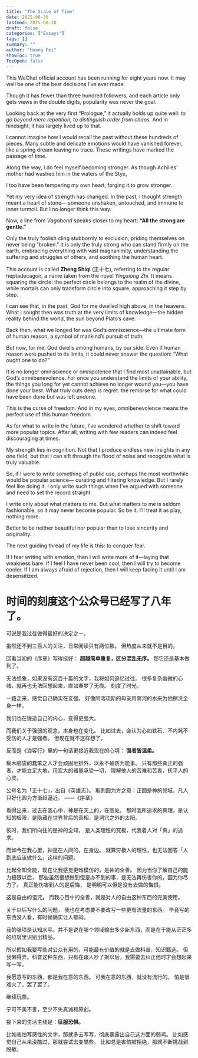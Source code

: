 ```yaml
---
title: "The Scale of Time"
date: 2025-08-30
lastmod: 2025-08-30
draft: false
categories: ["Essays"]
tags: []
summary: ""
author: "Huang Fei"
showToc: true
TocOpen: false
---
```


This WeChat official account has been running for eight years now.
It may well be one of the best decisions I’ve ever made.

Though it has fewer than three hundred followers, and each article only gets views in the double digits,
popularity was never the goal.

Looking back at the very first “Prologue,” it actually holds up quite well:
*to go beyond mere repetition, to distinguish order from chaos.*
And in hindsight, it has largely lived up to that.

I cannot imagine how I would recall the past without these hundreds of pieces.
Many subtle and delicate emotions would have vanished forever,
like a spring dream leaving no trace.
These writings have marked the passage of time.

Along the way, I do feel myself becoming stronger.
As though Achilles’ mother had washed him in the waters of the Styx,

I too have been tempering my own heart,
forging it to grow stronger.

Yet my very idea of strength has changed.
In the past, I thought strength meant a heart of stone—
someone unshaken, untouched, and immune to inner turmoil.
But I no longer think this way.

Now, a line from *Vagabond* speaks closer to my heart:
**“All the strong are gentle.”**

Only the truly foolish cling stubbornly to exclusion,
priding themselves on never being “broken.”
It is only the truly strong who can stand firmly on the earth,
embracing everything with vast magnanimity,
understanding the suffering and struggles of others,
and soothing the human heart.

This account is called **Zheng Shiqi** (正十七), referring to the regular heptadecagon, a name taken from the novel *Yingxiong Zhi.*
It means squaring the circle: the perfect circle belongs to the realm of the divine, while mortals can only transform circle into square, approaching it step by step.

I can see that, in the past, God for me dwelled high above, in the heavens. What I sought then was truth at the very limits of knowledge—the hidden reality behind the world, the sun beyond Plato’s cave.

Back then, what we longed for was God’s omniscience—the ultimate form of human reason, a symbol of mankind’s pursuit of truth.

But now, for me, God dwells among humans, by our side. Even if human reason were pushed to its limits, it could never answer the question: “What ought one to do?”

It is no longer omniscience or omnipotence that I find most unattainable, but God’s omnibenevolence. For once you understand the limits of your ability, the things you long for yet cannot achieve no longer wound you—you have done your best. What truly cuts deep is regret: the remorse for what could have been done but was left undone.

This is the curse of freedom.
And in my eyes, omnibenevolence means the perfect use of this human freedom.

As for what to write in the future,
I’ve wondered whether to shift toward more popular topics.
After all, writing with few readers can indeed feel discouraging at times.

My strength lies in cognition.
Not that I produce endless new insights in any one field,
but that I can sift through the flood of noise and recognize what is truly valuable.

So, if I were to write something of public use,
perhaps the most worthwhile would be popular science—
curating and filtering knowledge.
But I rarely feel like doing it.
I only write such things when I’ve argued with someone
and need to set the record straight.

I write only about what matters to me. But what matters to me is seldom fashionable, so it may never become popular. So be it. I’ll treat it as play, nothing more.

Better to be neither beautiful nor popular than to lose sincerity and originality.

The next guiding thread of my life is this: to conquer fear.

If I fear writing with emotion, then I will write more of it—laying that weakness bare.
If I feel I have never been cool, then I will try to become cooler.
If I am always afraid of rejection, then I will keep facing it until I am desensitized.

# **时间的刻度**这个公众号已经写了八年了。
可说是我过往做得最好的决定之一。

虽然还不到三百人的关注，日常阅读只有两位数。
但热度从来就不是目的。

回看当初的《序章》写得挺好：
**超越简单重复，区分混乱无序。**
那它还是基本做到了。

无法想象，如果没有这百十篇的文字，我将如何追忆过往。
很多复杂幽微的心绪，就再也无法回想起来，直如春梦了无痕。
刻度了时光。

一路走来，感觉自己确实在变强。
好像阿喀琉斯的母亲用冥河的水来为他擦洗全身一样，

我们也在锻造自己的内心，变得更强大。

而我们关于强弱的观念，本身也在变化。
比如过去，会认为心如铁石、不内耗不受伤的人才是强者。
但现在就不这样想了。

反而是《浪客行》里的一句话更接近我现在的心境：
**强者皆温柔。**

[](https://substackcdn.com/image/fetch/$s_!u37B!,f_auto,q_auto:good,fl_progressive:steep/https%3A%2F%2Fsubstack-post-media.s3.amazonaws.com%2Fpublic%2Fimages%2Ff399ee47-53c9-4c19-920b-163bfc7fbce8_1080x566.webp)榆木脑袋的蠢笨之人才会顽固地排外，以永不破防为能事。
只有那些真正的强者，才能立足大地，用宏大的器量承受一切，
理解他人的苦难和苦衷，抚平人的心灵。

公号名为「正十七」，出自《英雄志》。
取割圆为方之意：正圆是神的领域。凡人只好化圆为方渐趋逼近。  ——《序章》

看得出来，过去在我心中，神是在天上的，在高处。
那时我所追求的真理，是认知的极限，是隐藏在世界背后的真相，是洞穴之外的太阳。

彼时，我们所向往的是神的全知，
是人类理性的究极，代表着人对「真」的追求。

而如今在我心里，神是在人间的，在身边。
就算穷极人的理性，也无法回答「人到底应该做什么」这样的问题。

比起全知全能，现在让我感觉更难模仿的，是神的全善。
因为当你了解自己的能力极限以后，
那些虽然很想做到但是办不到的事，是无法再伤害你的，因为你尽力了。
真正能伤害到人的是后悔， 是明明可以但是没有去做的悔恨。

这是自由的诅咒。
而我心目中的全善，就是对人的自由这种东西的完美使用。

关于以后写什么的问题，
我也在考虑要不要改写一些更有流量的东西。 毕竟写的东西没人看，有时候确实让人郁闷。

我的强项是认知水平。并不是说在哪个领域输出多少新东西，而是在于能从茫茫多的垃圾里识别出精品。

所以假如我要写些对公众有用的，可能最有价值的就是去做科普，知识甄选。
但我懒得弄。科普这种东西，只有在跟人吵了架以后，我需要去纠正他时才会想起来写一写。

我愿意写的东西，都是我在意的东西。
可我在意的东西，就没有流行的。
怕是很难火了。罢了罢了。

继续玩票。

宁可不美不善，至少不失真诚和原创。

接下来的生活主线是：**征服恐惧。**

比如害怕写感性的文字，那就多去写写，彻底暴露出自己这方面的弱鸡。
比如感觉自己从来没酷过，那就尝试去变酷些。
比如总是害怕被拒绝，那就不断挑战到脱敏。